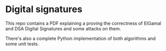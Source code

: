 # Digital signatures


This repo contains a PDF explaining a proving the correctness of ElGamal and DSA Digital Signatures and some attacks on them.

There's also a complete Python implementation of both algorithms and some unit tests.